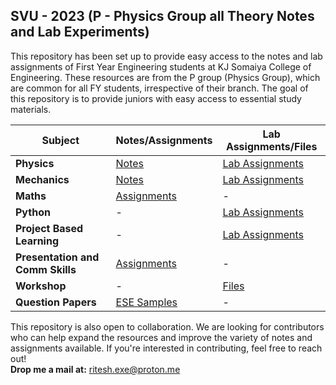 ## SVU - 2023 (P - Physics Group all Theory Notes and Lab Experiments)

This repository has been set up to provide easy access to the notes and lab assignments of First Year Engineering students at KJ Somaiya College of Engineering. These resources are from the P group (Physics Group), which are common for all FY students, irrespective of their branch. The goal of this repository is to provide juniors with easy access to essential study materials.

| **Subject**                        | **Notes/Assignments** | **Lab Assignments/Files** |
|-------------------------------------|-----------------------|---------------------------|
| **Physics**                         | [Notes](https://github.com/RiteshJha912/Notes-Sem1-FY-P/tree/master/Physics/Suren%20Sir) | [Lab Assignments](https://github.com/RiteshJha912/Notes-Sem1-FY-P/tree/master/Physics/PhyLab) |
| **Mechanics**                       | [Notes](https://github.com/RiteshJha912/Notes-Sem1-FY-P/tree/master/Mechanics/ClassNotes/MechNotes) | [Lab Assignments](https://github.com/RiteshJha912/Notes-Sem1-FY-P/tree/master/Mechanics/Lab) |
| **Maths**                           | [Assignments](https://github.com/RiteshJha912/Notes-Sem1-FY-P/tree/master/Maths) | - |
| **Python**                          | -                     | [Lab Assignments](https://github.com/RiteshJha912/Notes-Sem1-FY-P/tree/master/Python/FinalExperiments) |
| **Project Based Learning**          | - | [Lab Assignments](https://github.com/RiteshJha912/Notes-Sem1-FY-P/tree/master/PBL) |
| **Presentation and Comm Skills**    | [Assignments](https://github.com/RiteshJha912/Notes-Sem1-FY-P/tree/master/PBL) | - |
| **Workshop**                        | - | [Files](https://github.com/RiteshJha912/Notes-Sem1-FY-P/tree/master/Workshop) |
| **Question Papers**                 | [ESE Samples](https://github.com/RiteshJha912/Notes-Sem1-FY-P/blob/master/ESEPapers.pdf) | - |

This repository is also open to collaboration. We are looking for contributors who can help expand the resources and improve the variety of notes and assignments available. If you're interested in contributing, feel free to reach out!  
**Drop me a mail at:** ritesh.exe@proton.me
